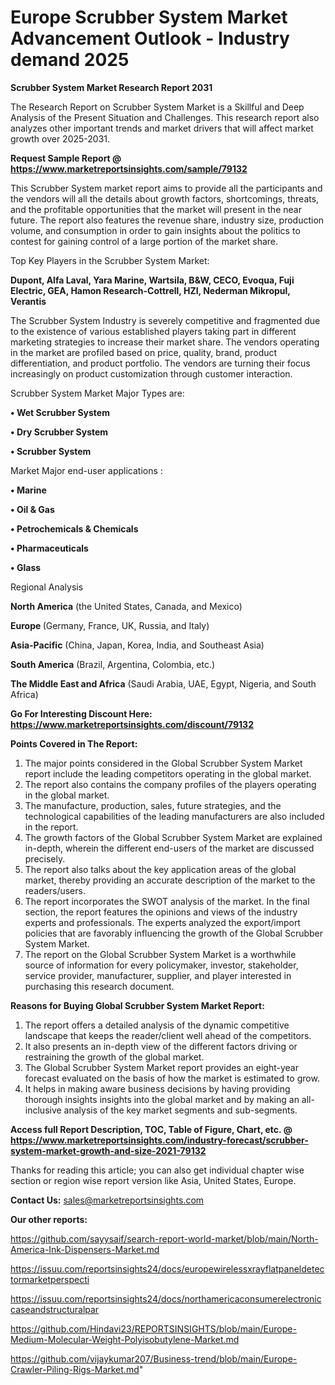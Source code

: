 # Europe Scrubber System Market Advancement Outlook - Industry demand 2025

<strong>Scrubber System Market Research Report 2031</strong>

The Research Report on Scrubber System Market is a Skillful and Deep Analysis of the Present Situation and Challenges. This research report also analyzes other important trends and market drivers that will affect market growth over 2025-2031.

<strong>Request Sample Report @ <a href=https://www.marketreportsinsights.com/sample/79132>https://www.marketreportsinsights.com/sample/79132</a></strong>

This Scrubber System market report aims to provide all the participants and the vendors will all the details about growth factors, shortcomings, threats, and the profitable opportunities that the market will present in the near future. The report also features the revenue share, industry size, production volume, and consumption in order to gain insights about the politics to contest for gaining control of a large portion of the market share.

Top Key Players in the Scrubber System Market:

<strong>Dupont, Alfa Laval, Yara Marine, Wartsila, B&W, CECO, Evoqua, Fuji Electric, GEA, Hamon Research-Cottrell, HZI, Nederman Mikropul, Verantis</strong>

The Scrubber System Industry is severely competitive and fragmented due to the existence of various established players taking part in different marketing strategies to increase their market share. The vendors operating in the market are profiled based on price, quality, brand, product differentiation, and product portfolio. The vendors are turning their focus increasingly on product customization through customer interaction.

Scrubber System Market Major Types are:

<strong>• Wet Scrubber System

• Dry Scrubber System

• Scrubber System</strong>

Market Major end-user applications :

<strong>• Marine

• Oil & Gas

• Petrochemicals & Chemicals

• Pharmaceuticals

• Glass</strong>

Regional Analysis

</u><strong><b>North America</b></strong> (the United States, Canada, and Mexico)

<strong><b>Europe </b></strong>(Germany, France, UK, Russia, and Italy)

<strong><b>Asia-Pacific</b></strong> (China, Japan, Korea, India, and Southeast Asia)

<strong><b>South America</b></strong> (Brazil, Argentina, Colombia, etc.)

<strong><b>The Middle East and Africa</b></strong> (Saudi Arabia, UAE, Egypt, Nigeria, and South Africa)

<strong>Go For Interesting Discount Here: <a href=https://www.marketreportsinsights.com/discount/79132>https://www.marketreportsinsights.com/discount/79132</a></strong>

<strong>Points Covered in The Report:</strong>
<ol>
  <li>The major points considered in the Global Scrubber System Market report include the leading competitors operating in the global market.</li>
  <li>The report also contains the company profiles of the players operating in the global market.</li>
  <li>The manufacture, production, sales, future strategies, and the technological capabilities of the leading manufacturers are also included in the report.</li>
  <li>The growth factors of the Global Scrubber System Market are explained in-depth, wherein the different end-users of the market are discussed precisely.</li>
  <li>The report also talks about the key application areas of the global market, thereby providing an accurate description of the market to the readers/users.</li>
  <li>The report incorporates the SWOT analysis of the market. In the final section, the report features the opinions and views of the industry experts and professionals. The experts analyzed the export/import policies that are favorably influencing the growth of the Global Scrubber System Market.</li>
  <li>The report on the Global Scrubber System Market is a worthwhile source of information for every policymaker, investor, stakeholder, service provider, manufacturer, supplier, and player interested in purchasing this research document.</li>
</ol>
<strong>Reasons for Buying Global Scrubber System Market Report:</strong>

<ol>
  <li>The report offers a detailed analysis of the dynamic competitive landscape that keeps the reader/client well ahead of the competitors.</li>
  <li>It also presents an in-depth view of the different factors driving or restraining the growth of the global market.</li>
  <li>The Global Scrubber System Market report provides an eight-year forecast evaluated on the basis of how the market is estimated to grow.</li>
  <li>It helps in making aware business decisions by having providing thorough insights insights into the global market and by making an all-inclusive analysis of the key market segments and sub-segments.</li>
</ol>
<strong>Access full Report Description, TOC, Table of Figure, Chart, etc. @ <a href=https://www.marketreportsinsights.com/industry-forecast/scrubber-system-market-growth-and-size-2021-79132>https://www.marketreportsinsights.com/industry-forecast/scrubber-system-market-growth-and-size-2021-79132</a></strong>


Thanks for reading this article; you can also get individual chapter wise section or region wise report version like Asia, United States, Europe.

<strong>Contact Us:</strong>
sales@marketreportsinsights.com

<strong>Our other reports:</strong>

<a href=https://github.com/sayysaif/search-report-world-market/blob/main/North-America-Ink-Dispensers-Market.md>https://github.com/sayysaif/search-report-world-market/blob/main/North-America-Ink-Dispensers-Market.md</a>

<a href=https://issuu.com/reportsinsights24/docs/europewirelessxrayflatpaneldetectormarketperspecti>https://issuu.com/reportsinsights24/docs/europewirelessxrayflatpaneldetectormarketperspecti</a>

<a href=https://issuu.com/reportsinsights24/docs/northamericaconsumerelectroniccaseandstructuralpar>https://issuu.com/reportsinsights24/docs/northamericaconsumerelectroniccaseandstructuralpar</a>

<a href=https://github.com/Hindavi23/REPORTSINSIGHTS/blob/main/Europe-Medium-Molecular-Weight-Polyisobutylene-Market.md>https://github.com/Hindavi23/REPORTSINSIGHTS/blob/main/Europe-Medium-Molecular-Weight-Polyisobutylene-Market.md</a>

<a href=https://github.com/vijaykumar207/Business-trend/blob/main/Europe-Crawler-Piling-Rigs-Market.md>https://github.com/vijaykumar207/Business-trend/blob/main/Europe-Crawler-Piling-Rigs-Market.md</a>"
